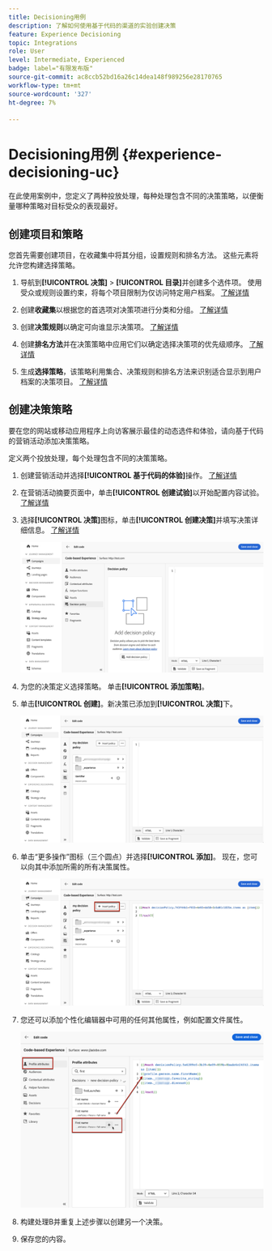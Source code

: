 ```yaml
---
title: Decisioning用例
description: 了解如何使用基于代码的渠道的实验创建决策
feature: Experience Decisioning
topic: Integrations
role: User
level: Intermediate, Experienced
badge: label="有限发布版"
source-git-commit: ac8ccb52bd16a26c14dea148f989256e28170765
workflow-type: tm+mt
source-wordcount: '327'
ht-degree: 7%

---
```


# Decisioning用例 {#experience-decisioning-uc}

在此使用案例中，您定义了两种投放处理，每种处理包含不同的决策策略，以便衡量哪种策略对目标受众的表现最好。

## 创建项目和策略

您首先需要创建项目，在收藏集中将其分组，设置规则和排名方法。 这些元素将允许您构建选择策略。

1. 导航到&#x200B;**[!UICONTROL 决策]** > **[!UICONTROL 目录]**&#x200B;并创建多个选件项。 使用受众或规则设置约束，将每个项目限制为仅访问特定用户档案。 [了解详情](items.md)

   <!--
   1. From the items list, click the **[!UICONTROL Edit schema]** button  and edit the custom attributes if needed. [Learn how to work with catalogs](catalogs.md)-->

1. 创建&#x200B;**收藏集**&#x200B;以根据您的首选项对决策项进行分类和分组。 [了解详情](collections.md)

1. 创建&#x200B;**决策规则**&#x200B;以确定可向谁显示决策项。 [了解详情](rules.md)

1. 创建&#x200B;**排名方法**&#x200B;并在决策策略中应用它们以确定选择决策项的优先级顺序。 [了解详情](ranking.md)

1. 生成&#x200B;**选择策略**，该策略利用集合、决策规则和排名方法来识别适合显示到用户档案的决策项目。 [了解详情](selection-strategies.md)

## 创建决策策略

要在您的网站或移动应用程序上向访客展示最佳的动态选件和体验，请向基于代码的营销活动添加决策策略。

定义两个投放处理，每个处理包含不同的决策策略。

1. 创建营销活动并选择&#x200B;**[!UICONTROL 基于代码的体验]**&#x200B;操作。 [了解详情](../code-based/create-code-based.md)

1. 在营销活动摘要页面中，单击&#x200B;**[!UICONTROL 创建试验]**&#x200B;以开始配置内容试验。 [了解详情](../content-management/content-experiment.md)

1. 选择&#x200B;**[!UICONTROL 决策]**&#x200B;图标，单击&#x200B;**[!UICONTROL 创建决策]**&#x200B;并填写决策详细信息。 [了解详情](create-decision.md)

   ![](assets/decision-code-based-create.png)

1. 为您的决策定义选择策略。 单击&#x200B;**[!UICONTROL 添加策略]**。

1. 单击&#x200B;**[!UICONTROL 创建]**。新决策已添加到&#x200B;**[!UICONTROL 决策]**&#x200B;下。

   ![](assets/decision-code-based-decision-added.png)

1. 单击“更多操作”图标（三个圆点）并选择&#x200B;**[!UICONTROL 添加]**。 现在，您可以向其中添加所需的所有决策属性。

   ![](assets/decision-code-based-add-decision.png)

1. 您还可以添加个性化编辑器中可用的任何其他属性，例如配置文件属性。

   ![](assets/decision-code-based-decision-profile-attribute.png)

1. 构建处理B并重复上述步骤以创建另一个决策。

1. 保存您的内容。


